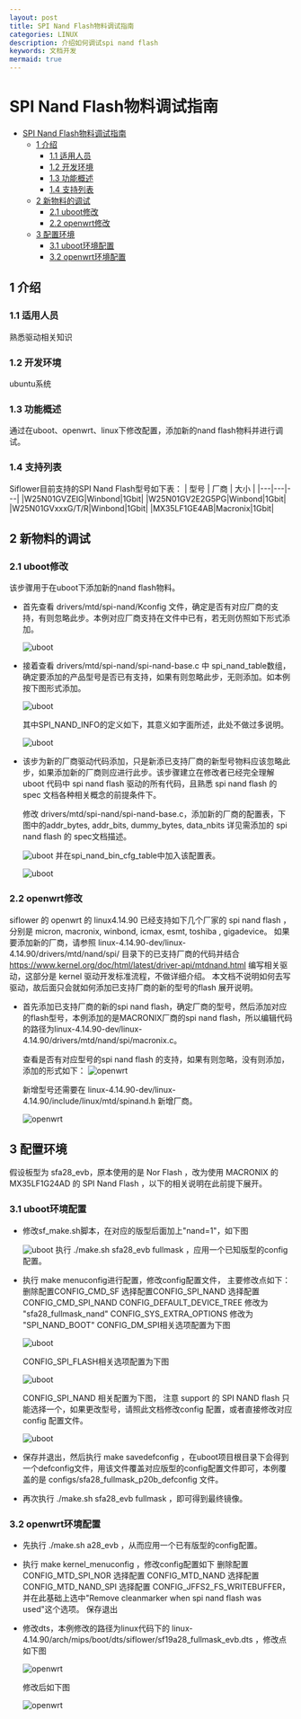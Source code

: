 ```yaml
---
layout: post
title: SPI Nand Flash物料调试指南
categories: LINUX
description: 介绍如何调试spi nand flash
keywords: 文档开发
mermaid: true
---
```


# SPI Nand Flash物料调试指南

<!-- @import "[TOC]" {cmd="toc" depthFrom=1 depthTo=6 orderedList=false} -->

<!-- code_chunk_output -->

- [SPI Nand Flash物料调试指南](#spi-nand-flash物料调试指南)
  - [1 介绍](#1-介绍)
    - [1.1 适用人员](#11-适用人员)
    - [1.2 开发环境](#12-开发环境)
    - [1.3 功能概述](#13-功能概述)
    - [1.4 支持列表](#14-支持列表)
  - [2 新物料的调试](#2-新物料的调试)
    - [2.1 uboot修改](#21-uboot修改)
    - [2.2 openwrt修改](#22-openwrt修改)
  - [3 配置环境](#3-配置环境)
    - [3.1 uboot环境配置](#31-uboot环境配置)
    - [3.2 openwrt环境配置](#32-openwrt环境配置)

<!-- /code_chunk_output -->

## 1 介绍
### 1.1 适用人员

熟悉驱动相关知识

### 1.2 开发环境

ubuntu系统

### 1.3 功能概述

通过在uboot、openwrt、linux下修改配置，添加新的nand flash物料并进行调试。

### 1.4 支持列表

Siflower目前支持的SPI Nand Flash型号如下表：
| 型号 | 厂商 | 大小 |
|---|---|---|
|W25N01GVZEIG|Winbond|1Gbit|
|W25N01GV2E2G5PG|Winbond|1Gbit|
|W25N01GVxxxG/T/R|Winbond|1Gbit|
|MX35LF1GE4AB|Macronix|1Gbit|

## 2 新物料的调试
### 2.1 uboot修改

该步骤用于在uboot下添加新的nand flash物料。
* 首先查看 drivers/mtd/spi-nand/Kconfig 文件，确定是否有对应厂商的支持，有则忽略此步。本例对应厂商支持在文件中已有，若无则仿照如下形式添加。 

  ![uboot](/assets/images/bsp/Kconfig.png)
* 接着查看 drivers/mtd/spi-nand/spi-nand-base.c 中 spi_nand_table数组，确定要添加的产品型号是否已有支持，如果有则忽略此步，无则添加。如本例按下图形式添加。
  
  ![uboot](/assets/images/bsp/nand_table.png)
  
  其中SPI_NAND_INFO的定义如下，其意义如字面所述，此处不做过多说明。

  ![uboot](/assets/images/bsp/spi_nand_info.png)
* 该步为新的⼚商驱动代码添加，只是新添已⽀持⼚商的新型号物料应该忽略此步，如果添加新的⼚商则应进⾏此步。该步骤建⽴在修改者已经完全理解 uboot 代码中 spi nand flash 驱动的所有代码，且熟悉 spi nand flash 的 spec ⽂档各种相关概念的前提条件下。

  修改 drivers/mtd/spi-nand/spi-nand-base.c，添加新的厂商的配置表，下图中的addr_bytes, addr_bits, dummy_bytes, data_nbits 详⻅需添加的 spi nand flash 的 spec⽂档描述。

  ![uboot](/assets/images/bsp/macronix-table.png)
  并在spi_nand_bin_cfg_table中加入该配置表。

  ![uboot](/assets/images/bsp/spi_nand_bind_cfg_table.png)

### 2.2 openwrt修改

siflower 的 openwrt 的 linux4.14.90 已经⽀持如下⼏个⼚家的 spi nand flash ，分别是 micron, macronix, winbond, icmax, esmt, toshiba , gigadevice。
如果要添加新的⼚商，请参照 linux-4.14.90-dev/linux-4.14.90/drivers/mtd/nand/spi/ ⽬录下的已⽀持⼚商的代码并结合 https://www.kernel.org/doc/html/latest/driver-api/mtdnand.html 编写相关驱动，这部分是 kernel 驱动开发标准流程，不做详细介绍。
本⽂档不说明如何去写驱动，故后⾯只会就如何添加已⽀持⼚商的新的型号的flash 展开说明。

* 首先添加已支持厂商的新的spi nand flash，确定厂商的型号，然后添加对应的flash型号，本例添加的是MACRONIX厂商的spi nand flash，所以编辑代码的路径为linux-4.14.90-dev/linux-4.14.90/drivers/mtd/nand/spi/macronix.c。
  
  查看是否有对应型号的spi nand flash 的支持，如果有则忽略，没有则添加，添加的形式如下：
  ![openwrt](/assets/images/bsp/macronix_spinand.png)

  新增型号还需要在 linux-4.14.90-dev/linux-4.14.90/include/linux/mtd/spinand.h 新增厂商。

  ![openwrt](/assets/images/bsp/spi-nand-manufacturers.png)

## 3 配置环境

假设板型为 sfa28_evb，原本使⽤的是 Nor Flash ，改为使⽤ MACRONIX 的MX35LF1G24AD 的 SPI Nand Flash ，以下的相关说明在此前提下展开。

### 3.1 uboot环境配置

* 修改sf_make.sh脚本，在对应的版型后面加上"nand=1"，如下图
  
  ![uboot](/assets/images/bsp/sf_make.png)
  执行 ./make.sh sfa28_evb fullmask ，应用一个已知版型的config配置。
* 执行 make menuconfig进行配置，修改config配置文件， 主要修改点如下：
  删除配置CONFIG_CMD_SF
  选择配置CONFIG_SPI_NAND
  选择配置CONFIG_CMD_SPI_NAND
  CONFIG_DEFAULT_DEVICE_TREE 修改为 "sfa28_fullmask_nand"
  CONFIG_SYS_EXTRA_OPTIONS 修改为 "SPI_NAND_BOOT"
  CONFIG_DM_SPI相关选项配置为下图

  ![uboot](/assets/images/bsp/dm_spi.png)
  
  CONFIG_SPI_FLASH相关选项配置为下图

  ![uboot](/assets/images/bsp/spi_flash.png)
  
  CONFIG_SPI_NAND 相关配置为下图， 注意 support 的 SPI NAND flash 只能选择⼀个，如果更改型号，请照此⽂档修改config 配置，或者直接修改对应config 配置⽂件。

  ![uboot](/assets/images/bsp/config_spi_nand.png)
  
* 保存并退出，然后执行 make savedefconfig ，在uboot项目根目录下会得到一个defconfig文件，用该文件覆盖对应版型的config配置文件即可，本例覆盖的是 configs/sfa28_fullmask_p20b_defconfig 文件。
* 再次执行 ./make.sh sfa28_evb fullmask ，即可得到最终镜像。
 
### 3.2 openwrt环境配置

* 先执行 ./make.sh a28_evb ，从而应用一个已有版型的config配置。
* 执行 make kernel_menuconfig ，修改config配置如下
  删除配置CONFIG_MTD_SPI_NOR
  选择配置 CONFIG_MTD_NAND
  选择配置 CONFIG_MTD_NAND_SPI
  选择配置 CONFIG_JFFS2_FS_WRITEBUFFER，并在此基础上选中"Remove cleanmarker when spi nand flash was used"这个选项。
  保存退出
* 修改dts，本例修改的路径为linux代码下的 linux-4.14.90/arch/mips/boot/dts/siflower/sf19a28_fullmask_evb.dts ，修改点如下图
  
  ![openwrt](/assets/images/bsp/dts.png)
  
   修改后如下图

  ![openwrt](/assets/images/bsp/dts-new.png)
